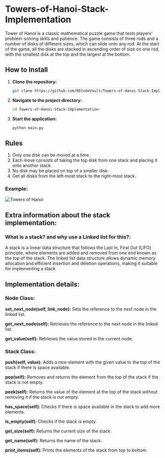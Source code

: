 # Towers-of-Hanoi-Stack-Implementation

Tower of Hanoi is a classic mathematical puzzle game that tests players' problem-solving skills and patience. The game consists of three rods and a number of disks of different sizes, which can slide onto any rod. At the start of the game, all the disks are stacked in ascending order of size on one rod, with the smallest disk at the top and the largest at the bottom.

## How to Install

1. **Clone the repository:**
    ```bash
    git clone https://github.com/RECodeVault/Towers-of-Hanoi-Stack-Implementation-.git
    ```

2. **Navigate to the project directory:**
    ```bash
    cd Towers-of-Hanoi-Stack-Implementation-
    ```

3. **Start the application:**
    ```bash
    python main.py
    ```

## Rules
1. Only one disk can be moved at a time.
2. Each move consists of taking the top disk from one stack and placing it onto another stack.
3. No disk may be placed on top of a smaller disk.
4. Get all disks from the left-most stack to the right-most stack.

### Example:
![Towers of Hanoi](https://1.bp.blogspot.com/-4R0ZfbGOspM/XVaYRFnk16I/AAAAAAAAIP8/xFG876BVNi4VZiOy8DCH0dZoBw2ecZhSgCLcBGAs/w1600/towerofhanoi.png)

## Extra information about the stack implementation:

### What is a stack? and why use a Linked list for this?:
A stack is a linear data structure that follows the Last In, First Out (LIFO) principle, where elements are added and removed from one end known as the top of the stack. The linked list data structure allows dynamic memory allocation and efficient insertion and deletion operations, making it suitable for implementing a stack.

## Implementation details:

### Node Class: 

**set_next_node(self, link_node):** Sets the reference to the next node in the linked list.

**get_next_node(self):** Retrieves the reference to the next node in the linked list.

**get_value(self):** Retrieves the value stored in the current node.

### Stack Class: 

**push(self, value):** Adds a new element with the given value to the top of the stack if there is space available.

**pop(self):** Removes and returns the element from the top of the stack if the stack is not empty.

**peek(self):** Returns the value of the element at the top of the stack without removing it if the stack is not empty.

**has_space(self):** Checks if there is space available in the stack to add more elements.

**is_empty(self):** Checks if the stack is empty.

**get_size(self):** Returns the current size of the stack.

**get_name(self):** Returns the name of the stack.

**print_items(self):** Prints the elements of the stack from top to bottom.
